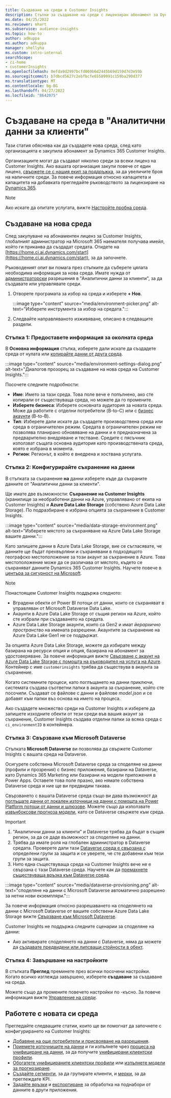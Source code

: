 ```yaml
---
title: Създаване на среди в Customer Insights
description: Стъпки за създаване на среди с лицензиран абонамент за Dynamics 365 Customer Insights.
ms.date: 04/25/2022
ms.reviewer: mhart
ms.subservice: audience-insights
ms.topic: how-to
author: adkuppa
ms.author: adkuppa
manager: shellyha
ms.custom: intro-internal
searchScope:
- ci-home
- customerInsights
ms.openlocfilehash: 0efda9d2997bcfd069b6d2445b69d159d7d3e59b
ms.sourcegitcommit: b7dbcd5627c2ebfbcfe65589991c159ba290d377
ms.translationtype: MT
ms.contentlocale: bg-BG
ms.lasthandoff: 04/27/2022
ms.locfileid: "8642075"
---
```

# <a name="create-an-environment-in-customer-insights"></a>Създаване на среда в "Аналитични данни за клиенти"

Тази статия обяснява как да създадете нова среда, след като организацията е закупила абонамент за Dynamics 365 Customer Insights. 

Организациите могат да създават няколко среди за всеки лиценз на Customer Insights. Ако вашата организация закупи повече от един лиценз, [свържете се с нашия екип за поддръжка](https://go.microsoft.com/fwlink/?linkid=2079641), за да увеличите броя на наличните среди. За повече информация относно капацитета и капацитета на добавката прегледайте ръководството за лицензиране на [Dynamics 365](https://go.microsoft.com/fwlink/?LinkId=866544).

> [!NOTE]
> Ако искате да опитате услугата, вижте [Настройте пробна среда](trial-signup.md).

## <a name="create-a-new-environment"></a>Създаване на нова среда

След закупуване на абонаментен лиценз за Customer Insights, глобалният администратор на Microsoft 365 наемателя получава имейл, който ги приканва да създадат средата. Отидете на [https://home.ci.ai.dynamics.com/start](https://home.ci.ai.dynamics.com/start), за да започнете. 

Ръководеният опит ви помага през стъпките да съберете цялата необходима информация за нова среда. Имате нужда от [администраторски](permissions.md) разрешения в "Аналитични данни за клиенти", за да създавате или управлявате среди.

1. Отворете програмата за избор на среда и изберете **+ Нов**.
  
   :::image type="content" source="media/environment-picker.png" alt-text="Изберете инструмента за избор на средата.":::

1. Следвайте направляваното изживяване, описано в следващите раздели.

### <a name="step-1-provide-environment-information"></a>Стъпка 1: Предоставете информация за околната среда

В **Основна информация** стъпка, изберете дали искате да създадете среда от нулата или [копирайте данни от друга среда](manage-environments.md#copy-the-environment-configuration).

   :::image type="content" source="media/environment-settings-dialog.png" alt-text="Диалогов прозорец за създаване на нова среда на Customer Insights.":::

Посочете следните подробности:
   - **Име**: Името за тази среда. Това поле вече е попълнено, ако сте копирали от съществуваща среда, но можете да го промените.
   - **Изберете бизнеса**: Изберете основната аудитория за новата среда. Може да работите с отделни потребители (B-to-C) или с [бизнес акаунти](work-with-business-accounts.md) (B-to-B).
   - **Тип**: Изберете дали искате да създадете производствена среда или среда в ограничителен режим. Средата в ограничителен режим не позволява планирано обновяване на данни и е предназначена за предварително внедряване и тестване. Средите с пясъчник използват същата основна аудитория като производствената среда, която е избрана в момента.
   - **Регион**: Регионът, в който е внедрена и хоствана услугата.

### <a name="step-2-configure-data-storage"></a>Стъпка 2: Конфигурирайте съхранение на данни

В стъпката за съхранение **на** данни изберете къде да съхраните данните от "Аналитични данни за клиенти".

Ще имате две възможности: **Съхранение на Customer Insights** (хранилище за необработени данни на Azure, управлявано от екипа на Customer Insights) и **Azure Data Lake Storage** (собствено Azure Data Lake Storage). По подразбиране е избрана опцията за съхранение в Customer Insights.

:::image type="content" source="media/data-storage-environment.png" alt-text="Изберете мястото за съхраняване на Azure Data Lake Storage вашите данни.":::

Като запишете данни в Azure Data Lake Storage, вие се съгласявате, че данните ще бъдат прехвърляни и съхранявани в подходящото географско местоположение за този акаунт за съхранение в Azure. Това местоположение може да се различава от мястото, където се съхраняват данните Dynamics 365 Customer Insights. Научете повече в [центъра за сигурност на Microsoft](https://www.microsoft.com/trust-center).

> [!NOTE]
> Понастоящем Customer Insights поддържа следното:
> - Вградени обекти от Power BI потоци от данни, които се съхраняват в управляван от Microsoft Dataverse Data Lake.  
> - Акаунти в Azure Data Lake Storage от същия регион на Azure, който сте избрали при създаването на средата.
> - Azure Data Lake Storage акаунти, които са Gen2 и имат *йерархично пространство* на имената разрешени. Акаунтите за съхранение на Azure Data Lake Gen1 не се поддържат.

За опцията Azure Data Lake Storage, можете да избирате между базирана на ресурси опция и опция, базирана на абонамент за удостоверяване. За повече информация вижте [Свързване с акаунт на Azure Data Lake Storage с помощта на ръководител на услуга на Azure](connect-service-principal.md). Контейнер с име `customerinsights` трябва да съществува в акаунта за съхранение.

Когато системните процеси, като поглъщането на данни приключи, системата създава съответни папки в акаунта за съхранение, който сте посочили. Създават се файлове с данни и файлове *model.json* и се добавят към папки въз основа на името на процеса.

Ако създадете множество среди на Customer Insights и изберете да запишете изходните обекти от тези среди във вашия акаунт за съхранение, Customer Insights създава отделни папки за всяка среда с `ci_environmentID` в контейнера.

### <a name="step-3-connect-to-microsoft-dataverse"></a>Стъпка 3: Свързване към Microsoft Dataverse
   
Стъпката **Microsoft Dataverse** ви позволява да свържете Customer Insights с вашата среда на Dataverse.

Осигурете собствена Microsoft Dataverse среда за споделяне на данни (профили и прозрения) с бизнес приложения, базирани на Dataverse, като Dynamics 365 Marketing или базирани на модели приложения в Power Apps. Оставете това поле празно, ако нямате собствена Dataverse среда и ние ще ви предвидим такава.

Свързването с вашата Dataverse среда също ви дава възможност да [поглъщате данни от локален източници на данни с помощта на Power Platform потоци от данни и шлюзове](data-sources.md#add-data-from-on-premises-data-sources). Можете също да използвате [извънбоксови прогноза модели](predictions-overview.md?tabs=b2c#out-of-box-models), като се Dataverse свържете към среда.

> [!IMPORTANT]
> 1. "Аналитични данни за клиенти" и Dataverse трябва да бъдат в същия регион, за да се даде възможност за споделяне на данни.
> 1. Трябва да имате роля на глобален администратор в Dataverse средата. Проверете дали тази [Dataverse среда е свързана с](/power-platform/admin/control-user-access#associate-a-security-group-with-a-dataverse-environment) определени групи за защита и се уверете, че сте добавени към тези групи за защита.
> 1. Нито една съществуваща среда на Customer Insights вече не е свързана с тази Dataverse среда. Научете как да [премахнете съществуваща връзка към Dataverse среда](manage-environments.md#remove-an-existing-connection-to-a-dataverse-environment).

:::image type="content" source="media/dataverse-provisioning.png" alt-text="споделяне на данни с Microsoft Dataverse автоматично разрешено за нетни нови екземпляри.":::

За повече информация относно разрешаването на споделянето на данни с Microsoft Dataverse от вашите собствени Azure Data Lake Storage вижте [Свързване към Microsoft Dataverse](manage-environments.md#connect-to-microsoft-dataverse).

Customer Insights не поддържа следните сценарии за споделяне на данни:
- Ако активирате споделянето на данни с Dataverse, няма да можете да [създавате предвидени или липсващи стойности в обект](predictions.md).

### <a name="step-4-finalize-the-settings"></a>Стъпка 4: Завършване на настройките

В стъпката **Преглед** преминете през всички посочени настройки. Когато всичко изглежда завършено, изберете **създаване** за създаване на среда. 

Можете също да промените повечето настройки по -късно. За повече информация вижте [Управление на среди](manage-environments.md).

## <a name="work-with-your-new-environment"></a>Работете с новата си среда

Прегледайте следващите статии, които ще ви помогнат да започнете с конфигурирането на Customer Insights: 

- [Добавяне на още потребители и присвояване на разрешения](permissions.md).
- [Приемете източниците на данни](data-sources.md) и ги изпълнете чрез [процеса на унифициране на данни](data-unification.md), за да получите [унифицирани клиентски профили](customer-profiles.md).
- [Обогатете унифицираните клиентски профили](enrichment-hub.md) или [изпълнете модели за прогнозиране](predictions-overview.md).
- [Създайте сегменти](segments.md), за да групирате клиенти, и [мерки](measures.md), за да преглеждате KPI.
- [Задайте връзки](connections.md) и [експортиране](export-destinations.md) за обработка на поднабори от данните в други приложения.
